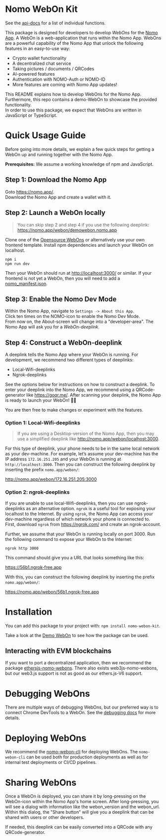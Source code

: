 # Nomo WebOn Kit

See the [api-docs](api-docs/modules.md) for a list of individual functions.

This package is designed for developers to develop _WebOns_ for the [Nomo App](https://nomo.app).
A WebOn is a web-application that runs within the Nomo App.
WebOns are a powerful capability of the Nomo App that unlock the following features in an easy-to-use way:

- Crypto wallet functionality
- A decentralized chat service
- Taking pictures / documents / QRCodes
- AI-powered features
- Authentication with NOMO-Auth or NOMO-ID
- More features are coming with Nomo App updates!

This README explains how to develop WebOns for the Nomo App.  
Furthermore, this repo contains a demo-WebOn to showcase the provided functionality.  
In order to use this package, we expect that WebOns are written in JavaScript or TypeScript.

# Quick Usage Guide

Before going into more details, we explain a few quick steps for getting a WebOn up and running together with the Nomo App.

**Prerequisites:** We assume a working knowledge of npm and JavaScript.

## Step 1: Download the Nomo App

Goto <https://nomo.app/>.  
Download the Nomo App and create a wallet with it.

## Step 2: Launch a WebOn locally

> You can skip step 2 and step 4 if you use the following deeplink: <https://nomo.app/webon/demowebon.nomo.app>

Clone one of the [Opensource WebOns](https://github.com/nomo-app/nomo-webon-kit/tree/main/advanced-docs/opensource_webons.md) or alternatively use your own frontend template.
Install npm dependencies and launch your WebOn on localhost.

`npm i`  
`npm run dev`

Then your WebOn should run at <http://localhost:3000/> or similar.
If your frontend is not yet a WebOn, then you will need to add a [nomo_manifest.json](https://demowebon.nomo.app/nomo_manifest.json).

## Step 3: Enable the Nomo Dev Mode

Within the Nomo App, navigate to `Settings -> About this App`.  
Click ten times on the NOMO-icon to enable the Nomo Dev Mode.  
From now on, the About-screen will change into a "developer-area".
The Nomo App will ask you for a _WebOn-deeplink_.

## Step 4: Construct a WebOn-deeplink

A deeplink tells the Nomo App where your WebOn is running.
For development, we recommend two different types of deeplinks:

- Local-Wifi-deeplinks
- Ngrok-deeplinks

See the options below for instructions on how to construct a deeplink.
To enter your deeplink into the Nomo App, we recommend using a QRCode-generator like https://goqr.me/.
After scanning your deeplink, the Nomo App is ready to launch your WebOn! 🚀🚀

You are then free to make changes or experiment with the features.

### Option 1: Local-Wifi-deeplinks

> If you are using a Desktop-version of the Nomo App, then you may use a simplified deeplink like <http://nomo.app/webon/localhost:3000>.

For this type of deeplink, your phone needs to be in the same local network as your dev-machine.
For example, let’s assume your dev-machine has the IP address `172.16.251.205` and your WebOn is running at `http://localhost:3000`.
Then you can construct the following deeplink by inserting the prefix `nomo.app/webon/`:

<http://nomo.app/webon/172.16.251.205:3000>

### Option 2: ngrok-deeplinks

If you are unable to use local-Wifi-deeplinks, then you can use ngrok-deeplinks as an alternative option.
`ngrok` is a useful tool for exposing your localhost to the Internet.
By using `ngrok`, the Nomo App can access your dev-machine regardless of which network your phone is connected to.
First, download `ngrok` from <https://ngrok.com/> and create an ngrok-account.

Further, we assume that your WebOn is running locally on port 3000.
Run the following command to expose your WebOn to the Internet:

`ngrok http 3000`

This command should give you a URL that looks something like this:

<https://56b1.ngrok-free.app>

With this, you can construct the following deeplink by inserting the prefix `nomo.app/webon/`:

<https://nomo.app/webon/56b1.ngrok-free.app>

# Installation

You can add this package to your project with: `npm install nomo-webon-kit`.

Take a look at the [Demo WebOn](https://github.com/nomo-app/nomo-webon-kit/tree/main/demo-webon) to see how the package can be used.

## Interacting with EVM blockchains

If you want to port a decentralized application, then we recommend the package [ethersjs-nomo-webons](https://github.com/nomo-app/nomo-webon-kit/tree/main/ethersjs-nomo-webons#readme).
There also exists web3js-nomo-webons, but our web3.js support is not as good as our ethers.js-V6 support.

# Debugging WebOns

There are multiple ways of debugging WebOns, but our preferred way is to connect Chrome DevTools to a WebOn.
See the [debugging docs](https://github.com/nomo-app/nomo-webon-kit/tree/main/advanced-docs/debugging.md) for more details.

# Deploying WebOns

We recommend the [nomo-webon-cli](https://github.com/nomo-app/nomo-webon-cli) for deploying WebOns.
The `nomo-webon-cli` can be used both for production deployments as well as for internal test deployments or CI/CD pipelines.

# Sharing WebOns

Once a WebOn is deployed, you can share it by long-pressing on the WebOn-icon within the Nomo App's home screen.
After long-pressing, you will see a dialog with information like the webon_version and the webon_url.
Within this dialog, the "Share button" will give you a deeplink that can be shared with users or other developers.

If needed, this deeplink can be easily converted into a QRCode with any QRCode-generator.
